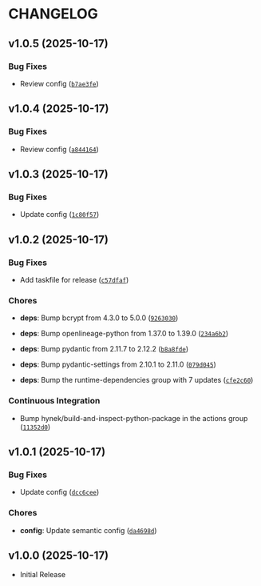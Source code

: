 # CHANGELOG

<!-- version list -->

## v1.0.5 (2025-10-17)

### Bug Fixes

- Review config
  ([`b7ae3fe`](https://github.com/celine-eu/celine-utils/commit/b7ae3fe44e48c505c077d19f6b14acf0c0544b41))


## v1.0.4 (2025-10-17)

### Bug Fixes

- Review config
  ([`a844164`](https://github.com/celine-eu/celine-utils/commit/a844164863bb9c1c3c0a15ec727fbbaa5231af33))


## v1.0.3 (2025-10-17)

### Bug Fixes

- Update config
  ([`1c80f57`](https://github.com/celine-eu/celine-utils/commit/1c80f578e076d08a7ef58a110c3863452ad29bcf))


## v1.0.2 (2025-10-17)

### Bug Fixes

- Add taskfile for release
  ([`c57dfaf`](https://github.com/celine-eu/celine-utils/commit/c57dfaff7fce83ed326e4f0ab1122d2a8a5ee74c))

### Chores

- **deps**: Bump bcrypt from 4.3.0 to 5.0.0
  ([`9263030`](https://github.com/celine-eu/celine-utils/commit/92630304ce803ab58520053b556cdf235cff7848))

- **deps**: Bump openlineage-python from 1.37.0 to 1.39.0
  ([`234a6b2`](https://github.com/celine-eu/celine-utils/commit/234a6b20ba40890d17881ba0fd5930763a89a890))

- **deps**: Bump pydantic from 2.11.7 to 2.12.2
  ([`b8a8fde`](https://github.com/celine-eu/celine-utils/commit/b8a8fde4baae123da9c6d12be8fcdda924a0778b))

- **deps**: Bump pydantic-settings from 2.10.1 to 2.11.0
  ([`079d045`](https://github.com/celine-eu/celine-utils/commit/079d045093b0b3e9bfc617ae1915bd623ea33e9d))

- **deps**: Bump the runtime-dependencies group with 7 updates
  ([`cfe2c60`](https://github.com/celine-eu/celine-utils/commit/cfe2c60a7b63c56e983ac3861b9e722022d2d458))

### Continuous Integration

- Bump hynek/build-and-inspect-python-package in the actions group
  ([`11352d0`](https://github.com/celine-eu/celine-utils/commit/11352d0c2ce9bb8fe2be499a3ff08e9e71e49b33))


## v1.0.1 (2025-10-17)

### Bug Fixes

- Update config
  ([`dcc6cee`](https://github.com/celine-eu/celine-utils/commit/dcc6ceece5e338c1192baa70c71628fa56b75a35))

### Chores

- **config**: Update semantic config
  ([`da4698d`](https://github.com/celine-eu/celine-utils/commit/da4698d2b2ff21a0b50f4a31da93c5360ff33dfc))


## v1.0.0 (2025-10-17)

- Initial Release
